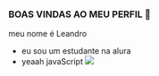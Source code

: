 ### BOAS VINDAS AO MEU PERFIL 🖤
meu nome é Leandro
- eu sou um estudante na alura
- yeaah javaScript
  ![](https://media1.tenor.com/m/CvXCHgmQaOUAAAAC/yungviral.gif)
